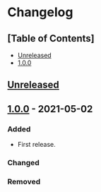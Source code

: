 # Changelog

## [Table of Contents]
- [Unreleased](#unreleased)
- [1.0.0](#100---2021-05-02)

## [Unreleased][]

## [1.0.0] - 2021-05-02
### Added
- First release.

### Changed

### Removed

[Unreleased]: https://github.com/regorxxx/Music-Graph/compare/v1.0.0...HEAD
[1.0.0]: https://github.com/regorxxx/Music-Graph/compare/18ef1d3...v1.0.0
